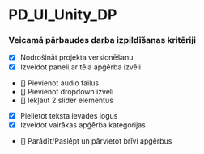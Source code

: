 # PD_UI_Unity_DP

### Veicamā pārbaudes darba izpildīšanas kritēriji
- [x] Nodrošināt projekta versionēšanu
- [x] Izveidot paneli,ar tēla apģērba izvēli
- [] Pievienot audio failus
- [] Pievienot dropdown izvēli
- [] Iekļaut 2 slider elementus
- [x] Pielietot teksta ievades logus
- [x] Izveidot vairākas apģērba kategorijas
- [] Parādīt/Paslēpt un pārvietot brīvi apģērbus 
